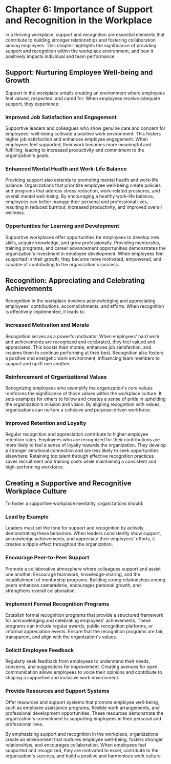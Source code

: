 Chapter 6: Importance of Support and Recognition in the Workplace
=================================================================

In a thriving workplace, support and recognition are essential elements that contribute to building stronger relationships and fostering collaboration among employees. This chapter highlights the significance of providing support and recognition within the workplace environment, and how it positively impacts individual and team performance.

**Support: Nurturing Employee Well-being and Growth**
-----------------------------------------------------

Support in the workplace entails creating an environment where employees feel valued, respected, and cared for. When employees receive adequate support, they experience:

### Improved Job Satisfaction and Engagement

Supportive leaders and colleagues who show genuine care and concern for employees' well-being cultivate a positive work environment. This fosters higher job satisfaction and enhances employee engagement. When employees feel supported, their work becomes more meaningful and fulfilling, leading to increased productivity and commitment to the organization's goals.

### Enhanced Mental Health and Work-Life Balance

Providing support also extends to promoting mental health and work-life balance. Organizations that prioritize employee well-being create policies and programs that address stress reduction, work-related pressures, and overall mental well-being. By encouraging a healthy work-life balance, employees can better manage their personal and professional lives, resulting in reduced burnout, increased productivity, and improved overall wellness.

### Opportunities for Learning and Development

Supportive workplaces offer opportunities for employees to develop new skills, acquire knowledge, and grow professionally. Providing mentorship, training programs, and career advancement opportunities demonstrates the organization's investment in employee development. When employees feel supported in their growth, they become more motivated, empowered, and capable of contributing to the organization's success.

**Recognition: Appreciating and Celebrating Achievements**
----------------------------------------------------------

Recognition in the workplace involves acknowledging and appreciating employees' contributions, accomplishments, and efforts. When recognition is effectively implemented, it leads to:

### Increased Motivation and Morale

Recognition serves as a powerful motivator. When employees' hard work and achievements are recognized and celebrated, they feel valued and appreciated. This boosts their morale, enhances job satisfaction, and inspires them to continue performing at their best. Recognition also fosters a positive and energetic work environment, influencing team members to support and uplift one another.

### Reinforcement of Organizational Values

Recognizing employees who exemplify the organization's core values reinforces the significance of those values within the workplace culture. It sets examples for others to follow and creates a sense of pride in upholding the organization's mission and vision. By aligning recognition with values, organizations can nurture a cohesive and purpose-driven workforce.

### Improved Retention and Loyalty

Regular recognition and appreciation contribute to higher employee retention rates. Employees who are recognized for their contributions are more likely to feel a sense of loyalty towards the organization. They develop a stronger emotional connection and are less likely to seek opportunities elsewhere. Retaining top talent through effective recognition practices saves recruitment and training costs while maintaining a consistent and high-performing workforce.

**Creating a Supportive and Recognitive Workplace Culture**
-----------------------------------------------------------

To foster a supportive workplace mentality, organizations should:

### Lead by Example

Leaders must set the tone for support and recognition by actively demonstrating these behaviors. When leaders consistently show support, acknowledge achievements, and appreciate their employees' efforts, it creates a ripple effect throughout the organization.

### Encourage Peer-to-Peer Support

Promote a collaborative atmosphere where colleagues support and assist one another. Encourage teamwork, knowledge-sharing, and the establishment of mentorship programs. Building strong relationships among peers enhances camaraderie, encourages personal growth, and strengthens overall collaboration.

### Implement Formal Recognition Programs

Establish formal recognition programs that provide a structured framework for acknowledging and celebrating employees' achievements. These programs can include regular awards, public recognition platforms, or informal appreciation events. Ensure that the recognition programs are fair, transparent, and align with the organization's values.

### Solicit Employee Feedback

Regularly seek feedback from employees to understand their needs, concerns, and suggestions for improvement. Creating avenues for open communication allows employees to voice their opinions and contribute to shaping a supportive and inclusive work environment.

### Provide Resources and Support Systems

Offer resources and support systems that promote employee well-being, such as employee assistance programs, flexible work arrangements, and professional development opportunities. These resources demonstrate the organization's commitment to supporting employees in their personal and professional lives.

By emphasizing support and recognition in the workplace, organizations create an environment that nurtures employee well-being, fosters stronger relationships, and encourages collaboration. When employees feel supported and recognized, they are motivated to excel, contribute to the organization's success, and build a positive and harmonious work culture.
